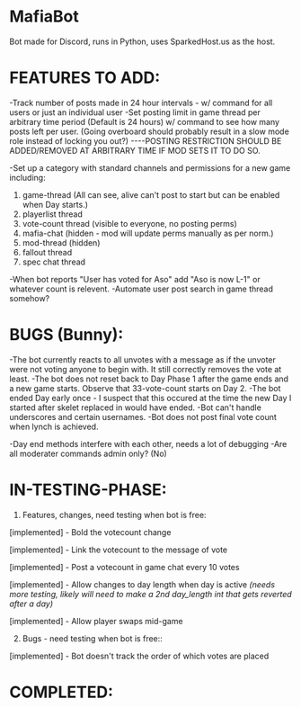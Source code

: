 # MafiaBot

Bot made for Discord, runs in Python, uses SparkedHost.us as the host.

# FEATURES TO ADD:

-Track number of posts made in 24 hour intervals - w/ command for all users or just an individual user
-Set posting limit in game thread per arbitrary time period (Default is 24 hours) w/ command to see how many posts left per user. (Going overboard should probably result in a slow mode role instead of locking you out?) 
----POSTING RESTRICTION SHOULD BE ADDED/REMOVED AT ARBITRARY TIME IF MOD SETS IT TO DO SO.

-Set up a category with standard channels and permissions for a new game including: 
1) game-thread (All can see, alive can't post to start but can be enabled when Day starts.) 
2) playerlist thread 
3) vote-count thread (visible to everyone, no posting perms)
4) mafia-chat (hidden - mod will update perms manually as per norm.)
5) mod-thread (hidden)
6) fallout thread
7) spec chat thread

-When bot reports "User has voted for Aso" add "Aso is now L-1" or whatever count is relevent.
-Automate user post search in game thread somehow?

# BUGS (Bunny):

-The bot currently reacts to all unvotes with a message as if the unvoter were not voting anyone to begin with.  It still correctly removes the vote at least.
-The bot does not reset back to Day Phase 1 after the game ends and a new game starts.  Observe that ⁠33-vote-count starts on Day 2.
-The bot ended Day early once - I suspect that this occured at the time the new Day I started after skelet replaced in would have ended. 
-Bot can't handle underscores and certain usernames.
-Bot does not post final vote count when lynch is achieved.

-Day end methods interfere with each other, needs a lot of debugging
-Are all moderater commands admin only? (No) 

# IN-TESTING-PHASE:
1) Features, changes, need testing when bot is free:

[implemented] - Bold the votecount change

[implemented] - Link the votecount to the message of vote

[implemented] - Post a votecount in game chat every 10 votes

[implemented] - Allow changes to day length when day is active
*(needs more testing, likely will need to make a 2nd day_length int that gets reverted after a day)*

[implemented] - Allow player swaps mid-game

2) Bugs - need testing when bot is free::

[implemented] - Bot doesn't track the order of which votes are placed




# COMPLETED:

